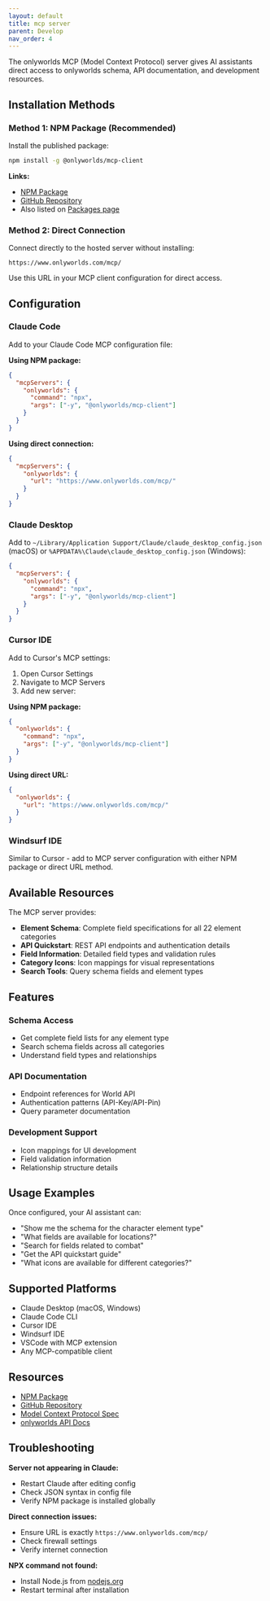 ```yaml
---
layout: default
title: mcp server
parent: Develop
nav_order: 4
---
```



The onlyworlds MCP (Model Context Protocol) server gives AI assistants direct access to onlyworlds schema, API documentation, and development resources.

## Installation Methods

### Method 1: NPM Package (Recommended)

Install the published package:

```bash
npm install -g @onlyworlds/mcp-client
```

**Links:**
- [NPM Package](https://www.npmjs.com/package/@onlyworlds/mcp-client)
- [GitHub Repository](https://github.com/OnlyWorlds/mcp-client)
- Also listed on [Packages page](packages/)

### Method 2: Direct Connection

Connect directly to the hosted server without installing:

```
https://www.onlyworlds.com/mcp/
```

Use this URL in your MCP client configuration for direct access.

## Configuration

### Claude Code

Add to your Claude Code MCP configuration file:

**Using NPM package:**
```json
{
  "mcpServers": {
    "onlyworlds": {
      "command": "npx",
      "args": ["-y", "@onlyworlds/mcp-client"]
    }
  }
}
```

**Using direct connection:**
```json
{
  "mcpServers": {
    "onlyworlds": {
      "url": "https://www.onlyworlds.com/mcp/"
    }
  }
}
```

### Claude Desktop

Add to `~/Library/Application Support/Claude/claude_desktop_config.json` (macOS) or `%APPDATA%\Claude\claude_desktop_config.json` (Windows):

```json
{
  "mcpServers": {
    "onlyworlds": {
      "command": "npx",
      "args": ["-y", "@onlyworlds/mcp-client"]
    }
  }
}
```

### Cursor IDE

Add to Cursor's MCP settings:

1. Open Cursor Settings
2. Navigate to MCP Servers
3. Add new server:

**Using NPM package:**
```json
{
  "onlyworlds": {
    "command": "npx",
    "args": ["-y", "@onlyworlds/mcp-client"]
  }
}
```

**Using direct URL:**
```json
{
  "onlyworlds": {
    "url": "https://www.onlyworlds.com/mcp/"
  }
}
```

### Windsurf IDE

Similar to Cursor - add to MCP server configuration with either NPM package or direct URL method.

## Available Resources

The MCP server provides:

- **Element Schema**: Complete field specifications for all 22 element categories
- **API Quickstart**: REST API endpoints and authentication details
- **Field Information**: Detailed field types and validation rules
- **Category Icons**: Icon mappings for visual representations
- **Search Tools**: Query schema fields and element types

## Features

### Schema Access
- Get complete field lists for any element type
- Search schema fields across all categories
- Understand field types and relationships

### API Documentation
- Endpoint references for World API
- Authentication patterns (API-Key/API-Pin)
- Query parameter documentation

### Development Support
- Icon mappings for UI development
- Field validation information
- Relationship structure details

## Usage Examples

Once configured, your AI assistant can:

- "Show me the schema for the character element type"
- "What fields are available for locations?"
- "Search for fields related to combat"
- "Get the API quickstart guide"
- "What icons are available for different categories?"

## Supported Platforms

- Claude Desktop (macOS, Windows)
- Claude Code CLI
- Cursor IDE
- Windsurf IDE
- VSCode with MCP extension
- Any MCP-compatible client

## Resources

- [NPM Package](https://www.npmjs.com/package/@onlyworlds/mcp-client)
- [GitHub Repository](https://github.com/OnlyWorlds/mcp-client)
- [Model Context Protocol Spec](https://modelcontextprotocol.io)
- [onlyworlds API Docs](https://www.onlyworlds.com/api/docs)

## Troubleshooting

**Server not appearing in Claude:**
- Restart Claude after editing config
- Check JSON syntax in config file
- Verify NPM package is installed globally

**Direct connection issues:**
- Ensure URL is exactly `https://www.onlyworlds.com/mcp/`
- Check firewall settings
- Verify internet connection

**NPX command not found:**
- Install Node.js from [nodejs.org](https://nodejs.org)
- Restart terminal after installation
